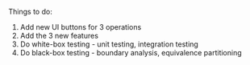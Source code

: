 Things to do:

1. Add new UI buttons for 3 operations
2. Add the 3 new features
3. Do white-box testing - unit testing, integration testing
4. Do black-box testing - boundary analysis, equivalence partitioning
